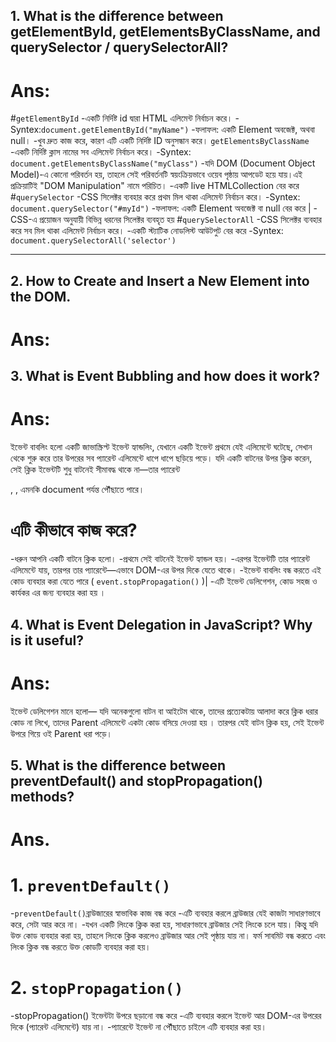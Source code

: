
## 1. What is the difference between getElementById, getElementsByClassName, and querySelector / querySelectorAll? 
#  Ans:
#`getElementById`
-একটি নির্দিষ্ট id দ্বারা HTML এলিমেন্ট নির্বাচন করে।
-Syntex:`document.getElementById("myName")` 
-ফলাফল: একটি Element অবজেক্ট, অথবা null।
-খুব দ্রুত কাজ করে, কারণ এটি একটি নির্দিষ্ট  ID অনুসন্ধান করে।
`getElementsByClassName`
-একটি নির্দিষ্ট ক্লাস নামের সব এলিমেন্ট নির্বাচন করে।
-Syntex: `document.getElementsByClassName("myClass")`
-যদি DOM (Document Object Model)-এ কোনো পরিবর্তন হয়, তাহলে সেই পরিবর্তনটি স্বয়ংক্রিয়ভাবে ওয়েব পৃষ্ঠায় আপডেট হয়ে যায়।এই প্রক্রিয়াটিই "DOM Manipulation" নামে পরিচিত।
-একটি live HTMLCollection বের করে
#`querySelector`
-CSS সিলেক্টর ব্যবহার করে প্রথম মিল থাকা এলিমেন্ট নির্বাচন করে।
-Syntex: `document.querySelector("#myId")`
-ফলাফল: একটি Element অবজেক্ট বা null বের করে |
-CSS-এ প্রয়োজন অনুযায়ী বিভিন্ন ধরনের সিলেক্টর
 ব্যবহৃত হয় 
 #`querySelectorAll`
 -CSS সিলেক্টর ব্যবহার করে সব মিল থাকা এলিমেন্ট নির্বাচন করে।
-একটি স্ট্যাটিক নোডলিস্ট আউটপুট বের করে
-Syntex: `document.querySelectorAll('selector')`

---

## 2. How to Create and Insert a New Element into the DOM.
#  Ans:
<body>
<div id="container"></div>
<script>
    const newPara = document.createElement("p");
    newPara.textContent = "A new paragraph tag has been created";
    newPara.style.color = "green";

    const container = document.getElementById("container");
    container.appendChild(newPara);
</script>
</body>

## 3. What is Event Bubbling and how does it work?
# Ans:
ইভেন্ট বাবলিং হলো একটি জাভাস্ক্রিপ্ট ইভেন্ট হ্যান্ডলিং, যেখানে একটি ইভেন্ট প্রথমে যেই এলিমেন্টে ঘটেছে, সেখান থেকে শুরু করে তার উপরের সব প্যারেন্ট এলিমেন্টে ধাপে ধাপে ছড়িয়ে পড়ে। যদি একটি বাটনের উপর ক্লিক করেন, সেই ক্লিক ইভেন্টটি শুধু বাটনেই সীমাবদ্ধ থাকে না—তার প্যারেন্ট <div>, <body>, এমনকি document পর্যন্ত পৌঁছাতে পারে।
# এটি কীভাবে কাজ করে?
-ধরুন আপনি একটি বাটনে ক্লিক হলো।
-প্রথমে সেই বাটনেই ইভেন্ট হ্যান্ডল হয়।
-এরপর ইভেন্টটি তার প্যারেন্ট এলিমেন্টে যায়, তারপর তার প্যারেন্টে—এভাবে DOM-এর উপর দিকে যেতে থাকে।
-ইভেন্ট বাবলিং বন্ধ করতে এই কোড ব্যবহার করা যেতে পারে ( `event.stopPropagation()` )| 
-এটি ইভেন্ট ডেলিগেশন, কোড সহজ ও কার্যকর এর জন্য ব্যবহার করা হয় ।

## 4. What is Event Delegation in JavaScript? Why is it useful?

# Ans:
ইভেন্ট ডেলিগেশন মানে হলো— যদি অনেকগুলো বাটন বা আইটেম থাকে, তাদের প্রত্যেকটায় আলাদা করে ক্লিক ধরার কোড না লিখে, তাদের Parent এলিমেন্টে একটা কোড বসিয়ে দেওয়া হয় । তারপর যেই বাটন ক্লিক হয়, সেই ইভেন্ট উপরে গিয়ে ওই Parent ধরা পড়ে।

## 5. What is the difference between preventDefault() and stopPropagation() methods?

# Ans.
# 1. `preventDefault()`
-`preventDefault()`ব্রাউজারের স্বাভাবিক কাজ বন্ধ করে
-এটি ব্যবহার করলে ব্রাউজার যেই কাজটা সাধারণভাবে করে, সেটা আর করে না।
-যখন একটি লিংকে ক্লিক করা হয়, সাধারণভাবে ব্রাউজার সেই লিংকে চলে যায়। কিন্তু যদি উক্ত কোড ব্যবহার করা হয়, তাহলে লিংকে ক্লিক করলেও ব্রাউজার আর সেই পৃষ্ঠায় যায় না। ফর্ম সাবমিট বন্ধ করতে এবং লিংক ক্লিক বন্ধ করতে উক্ত কোডটি ব্যবহার করা হয়।

# 2. `stopPropagation()`
-stopPropagation() ইভেন্টটা উপরে ছড়ানো বন্ধ করে
-এটি ব্যবহার করলে ইভেন্ট আর DOM-এর উপরের দিকে (প্যারেন্ট এলিমেন্টে) যায় না।
-প্যারেন্টে ইভেন্ট না পৌঁছাতে চাইলে এটি ব্যবহার করা হয়।


